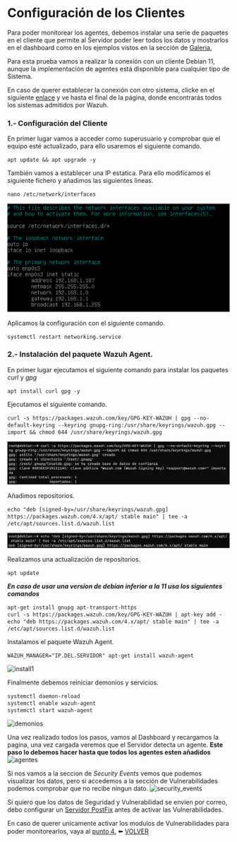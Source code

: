 # Configuración de los Clientes

Para poder monitorear los agentes, debemos instalar una serie de paquetes en el cliente que permite al Servidor poder leer todos los datos y mostrarlos en el dashboard como en los ejemplos vistos en la sección de [Galeria.](https://github.com/kikeloppez/Wazuh-Monitoring/blob/main/contenido/galeria.md)

Para esta prueba vamos a realizar la conexión con un cliente Debian 11, aunque la implementación de agentes está disponible para cualquier tipo de Sistema.

En caso de querer establecer la conexión con otro sistema, clicke en el siguiente [enlace](https://wazuh.com/install/) y ve hasta el final de la página, donde encontrarás todos los sistemas admitidos por Wazuh.

### 1.- Configuración del Cliente


En primer lugar vamos a acceder como superusuario y comprobar que el equipo esté actualizado, para ello usaremos el siguiente comando.
```
apt update && apt upgrade -y
```

También vamos a establecer una IP estatica. Para ello modificamos el siguiente fichero y añadimos las siguientes lineas.
```
nano /etc/network/interfaces
```
![ip_estatica](https://github.com/kikeloppez/Wazuh-Monitoring/blob/main/galeria/capturas2/ip_estatica.png)

Aplicamos la configuración con el siguiente comando.
```
systemctl restart networking.service
```

### 2.- Instalación del paquete Wazuh Agent.

En primer lugar ejecutamos el siguiente comando para instalar los paquetes *curl* y *gpg*
```
apt install curl gpg -y
```
Ejecutamos el siguiente comando.
```
curl -s https://packages.wazuh.com/key/GPG-KEY-WAZUH | gpg --no-default-keyring --keyring gnupg-ring:/usr/share/keyrings/wazuh.gpg --import && chmod 644 /usr/share/keyrings/wazuh.gpg
```
![clave](https://github.com/kikeloppez/Wazuh-Monitoring/blob/main/galeria/capturas2/clave.png)

Añadimos repositorios.
```
echo "deb [signed-by=/usr/share/keyrings/wazuh.gpg] https://packages.wazuh.com/4.x/apt/ stable main" | tee -a /etc/apt/sources.list.d/wazuh.list
```
![repos](https://github.com/kikeloppez/Wazuh-Monitoring/blob/main/galeria/capturas2/repos.png)

Realizamos una actualización de repositorios.
```
apt update
````

***En caso de usar una version de debian inferior a la 11 usa los siguientes comandos***
```
apt-get install gnupg apt-transport-https
curl -s https://packages.wazuh.com/key/GPG-KEY-WAZUH | apt-key add -
echo "deb https://packages.wazuh.com/4.x/apt/ stable main" | tee -a /etc/apt/sources.list.d/wazuh.list
```

Instalamos el paquete Wazuh Agent.
```
WAZUH_MANAGER="IP.DEL.SERVIDOR" apt-get install wazuh-agent
```
![install1](https://github.com/kikeloppez/Wazuh-Monitoring/blob/main/galeria/capturas2/install1.png)

Finalmente debemos reiniciar demonios y servicios.
```
systemctl daemon-reload
systemctl enable wazuh-agent
systemctl start wazuh-agent
```
![demonios](https://github.com/kikeloppez/Wazuh-Monitoring/blob/main/galeria/capturas2/demonios.png)

Una vez realizado todos los pasos, vamos al Dashboard y recargamos la pagina, una vez cargada veremos que el Servidor detecta un agente. **Este paso lo debemos hacer hasta que todos los agentes esten añadidos**
![agentes](https://github.com/kikeloppez/Wazuh-Monitoring/blob/main/galeria/capturas2/agentes.png)

Si nos vamos a la seccion de *Security Events* vemos que podemos visualizar los datos, pero si accedemos a la sección de Vulnerabilidades podemos comprobar que no recibe ningun dato.
![security_events](https://github.com/kikeloppez/Wazuh-Monitoring/blob/main/galeria/capturas2/security_events.png)

Si quiero que los datos de Seguridad y Vulnerabilidad se envien por correo, debo configurar un [Servidor PostFix](https://github.com/kikeloppez/Wazuh-Monitoring/blob/main/contenido/cuatro.md) antes de activar las Vulnerabilidades.

En caso de querer unicamente activar los modulos de Vulnerabilidades para poder monitorearlos, vaya al [punto 4.](https://github.com/kikeloppez/Wazuh-Monitoring/blob/main/contenido/cinco.md)
:arrow_left: [VOLVER](https://github.com/kikeloppez/Wazuh-Monitoring)
